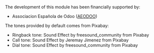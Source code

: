 The development of this module has been financially supported by:

- Associacion Española de Odoo ([AEODOO](https://www.aeodoo.org/))

The tones provided by default comes from Pixabay:

- Ringback tone: Sound Effect by freesound_community from Pixabay
- Call tone: Sound Effect by Jeremay Jimenez from Pixabay
- Dial tone: Sound Effect by freesound_community from Pixabay
